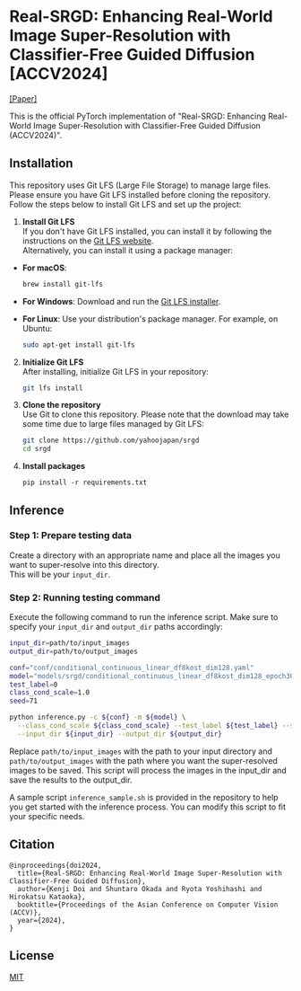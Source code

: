 # Real-SRGD: Enhancing Real-World Image Super-Resolution with Classifier-Free Guided Diffusion [ACCV2024]

[[Paper]](https://openaccess.thecvf.com/content/ACCV2024/html/Doi_Real-SRGD_Enhancing_Real-World_Image_Super-Resolution_with_Classifier-Free_Guided_Diffusion_ACCV_2024_paper.html)

This is the official PyTorch implementation of "Real-SRGD: Enhancing Real-World Image Super-Resolution with Classifier-Free Guided Diffusion (ACCV2024)".

## Installation

This repository uses Git LFS (Large File Storage) to manage large files. Please ensure you have Git LFS installed before cloning the repository. Follow the steps below to install Git LFS and set up the project:


1. **Install Git LFS**  
  If you don't have Git LFS installed, you can install it by following the instructions on the [Git LFS website](https://git-lfs.github.com/).  
  Alternatively, you can install it using a package manager:

  - **For macOS**:
    ```bash
    brew install git-lfs
    ```

  - **For Windows**:
    Download and run the [Git LFS installer](https://git-lfs.github.com/).

  - **For Linux**:
    Use your distribution's package manager. For example, on Ubuntu:
    ```bash
    sudo apt-get install git-lfs
    ```

2. **Initialize Git LFS**  
  After installing, initialize Git LFS in your repository:

    ```bash
    git lfs install
    ```

3. **Clone the repository**  
  Use Git to clone this repository. Please note that the download may take some time due to large files managed by Git LFS:

    ```bash
    git clone https://github.com/yahoojapan/srgd
    cd srgd
    ```

4. **Install packages**

    ```
    pip install -r requirements.txt
    ```

## Inference

### Step 1: Prepare testing data

Create a directory with an appropriate name and place all the images you want to super-resolve into this directory.  
This will be your `input_dir`.

### Step 2: Running testing command

Execute the following command to run the inference script. Make sure to specify your `input_dir` and `output_dir` paths accordingly:

```bash
input_dir=path/to/input_images
output_dir=path/to/output_images

conf="conf/conditional_continuous_linear_df8kost_dim128.yaml"
model="models/srgd/conditional_continuous_linear_df8kost_dim128_epoch300.pth"
test_label=0
class_cond_scale=1.0
seed=71

python inference.py -c ${conf} -m ${model} \
  --class_cond_scale ${class_cond_scale} --test_label ${test_label} --seed ${seed} \
  --input_dir ${input_dir} --output_dir ${output_dir}
```

Replace `path/to/input_images` with the path to your input directory and `path/to/output_images` with the path where you want the super-resolved images to be saved. This script will process the images in the input_dir and save the results to the output_dir.

A sample script `inference_sample.sh` is provided in the repository to help you get started with the inference process. You can modify this script to fit your specific needs.

## Citation

```
@inproceedings{doi2024,
  title={Real-SRGD: Enhancing Real-World Image Super-Resolution with Classifier-Free Guided Diffusion},
  author={Kenji Doi and Shuntaro Okada and Ryota Yoshihashi and Hirokatsu Kataoka},
  booktitle={Proceedings of the Asian Conference on Computer Vision (ACCV)},
  year={2024},
}
```

## License

[MIT](./LICENSE)
